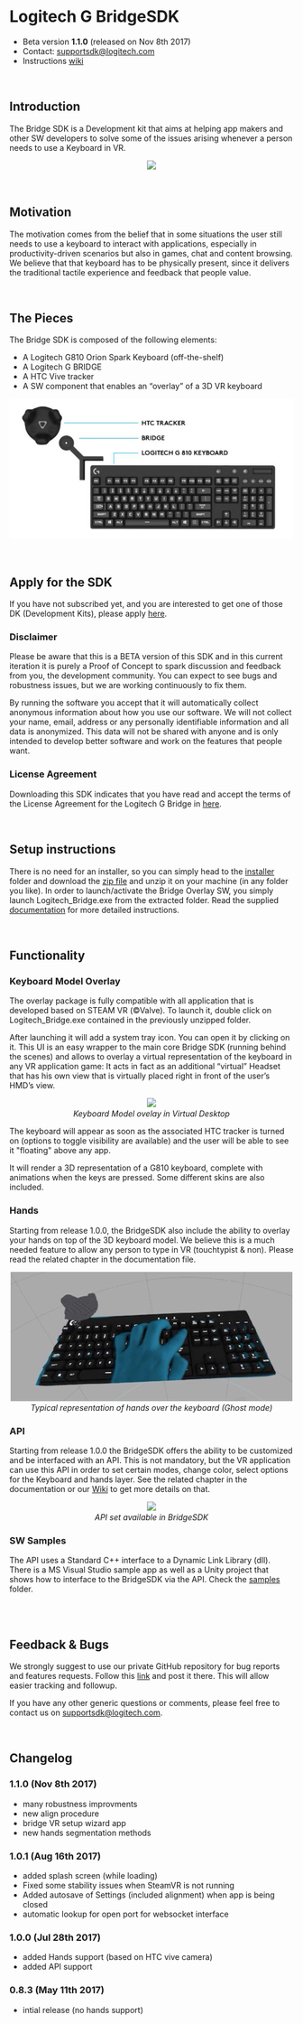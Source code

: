 # Logitech G BridgeSDK

- Beta version **1.1.0** (released on Nov 8th 2017)
- Contact: supportsdk@logitech.com
- Instructions [wiki](https://github.com/Logitech/logi_bridge_sdk/wiki)

<br/>

## Introduction
The Bridge SDK is a Development kit that aims at helping app makers and other SW developers to solve some of the issues arising whenever a person needs to use a Keyboard in VR.

<p align="center">
<img src="https://github.com/Logitech/logi_bridge_sdk/blob/master/documentation/pictures/logitech-bridge-mid.jpg">
</p>

<br/>

## Motivation
The motivation comes from the belief that in some situations the user still needs to use a keyboard to interact with applications, especially in productivity-driven scenarios but also in games, chat and content browsing. We believe that that keyboard has to be physically present, since it delivers the traditional tactile experience and feedback that people value.

<br/>

## The Pieces
The Bridge SDK is composed of the following elements:

- A Logitech G810 Orion Spark Keyboard (off-the-shelf)
- A Logitech G BRIDGE
- A HTC Vive tracker 
- A SW component that enables an “overlay” of a 3D VR keyboard

<p align="center">
<img src="documentation/pictures/Bridge_SDK_components.jpg">
</p>

<br/>

## Apply for the SDK
If you have not subscribed yet, and you are interested to get one of those DK (Development Kits), please apply [here](https://goo.gl/CJ16qD).

### Disclaimer
Please be aware that this is a BETA version of this SDK and in this current iteration it is purely a Proof of Concept to spark discussion and feedback from you, the development community. You can expect to see bugs and robustness issues, but we are working continuously to fix them. 

By running the software you accept that it will automatically collect anonymous information about how you use our software. We will not collect your name, email, address or any personally identifiable information and all data is anonymized. This data will not be shared with anyone and is only intended to develop better software and work on the features that people want.

### License Agreement
Downloading this SDK indicates that you have read and accept the terms of the License Agreement for the Logitech G Bridge in [here](https://goo.gl/sReQAk).

<br/>

## Setup instructions
There is no need for an installer, so you can simply head to the [installer](https://github.com/Logitech/logi_bridge_sdk/tree/master/installer) folder and download the [zip file](https://github.com/Logitech/logi_bridge_sdk/tree/master/installer/v1.0.1_Logitech_BridgeSDK.zip) and unzip it on your machine (in any folder you like). In order to launch/activate the Bridge Overlay SW, you simply launch Logitech_Bridge.exe  from the extracted folder.
Read the supplied [documentation](https://github.com/Logitech/logi_bridge_sdk/tree/master/documentation/BRIGE_SDK_description_v1.0.pdf) for more detailed instructions.

<br/>

## Functionality

### Keyboard Model Overlay

The overlay package is fully compatible with all application that is developed based on STEAM VR (©Valve). To launch it, double click on Logitech_Bridge.exe contained in the previously unzipped folder.

After launching it will add a system tray icon. You can open it by clicking on it. This UI is an easy wrapper to the main core Bridge SDK (running behind the scenes) and allows to overlay a virtual representation of the keyboard in any VR application game: It acts in fact as an additional “virtual” Headset that has his own view that is virtually placed right in front of the user’s HMD’s view.

<p align="center">
<img src="https://github.com/Logitech/logi_bridge_sdk/blob/master/documentation/pictures/Logitech_G_Bridge_VR_Keyboard_Hands_A.gif">
<br><i>Keyboard Model ovelay in Virtual Desktop</i>
</p>

The keyboard will appear as soon as the associated HTC tracker is turned on (options to toggle visibility are available) and the user will be able to see it "floating" above any app.

It will render a 3D representation of a G810 keyboard, complete with animations when the keys are pressed. Some different skins are also included.


### Hands

Starting from release 1.0.0, the BridgeSDK also include the ability to overlay your hands on top of the 3D keyboard model. We believe this is a much needed feature to allow any person to type in VR (touchtypist & non). Please read the related chapter in the documentation file.

<p align="center">
<img src="documentation/pictures/hands_1.jpg">
<br><i>Typical representation of hands over the keyboard (Ghost mode)</i>
</p>

### API

Starting from release 1.0.0 the BridgeSDK offers the ability to be customized and be interfaced with an API. This is not mandatory, but the VR application can use this API in order to set certain modes, change color, select options for the Keyboard and hands layer. See the related chapter in the documentation or our [Wiki](https://github.com/Logitech/logi_bridge_sdk/wiki/API) to get more details on that.

<p align="center">
<img src="https://github.com/Logitech/logi_bridge_sdk/blob/master/documentation/pictures/api_110.JPG">
<br><i>API set available in BridgeSDK</i>
</p>

### SW Samples

The API uses a Standard C++ interface to a Dynamic Link Library (dll). There is a MS Visual Studio sample app as well as a Unity project that shows how to interface to the BridgeSDK via the API. Check the [samples](https://github.com/Logitech/logi_bridge_sdk/tree/master/samples) folder.

<br/>
<br/>

## Feedback & Bugs
We  strongly suggest to use our private GitHub repository for bug reports and features requests. Follow this [link](https://github.com/Logitech/logi_bridge_sdk/issues) and post it there. This will allow easier tracking and followup.

If you have any other generic questions or comments, please feel free to contact us on supportsdk@logitech.com.

<br/>

## Changelog
### 1.1.0 (Nov 8th 2017)
- many robustness improvments
- new align procedure
- bridge VR setup wizard app
- new hands segmentation methods

### 1.0.1 (Aug 16th 2017)
- added splash screen (while loading)
- Fixed some stability issues when SteamVR is not running
- Added autosave of Settings (included alignment) when app is being closed
- automatic lookup for open port for websocket interface

### 1.0.0 (Jul 28th 2017)
- added Hands support (based on HTC vive camera)
- added API support

### 0.8.3 (May 11th 2017)
- intial release (no hands support)
